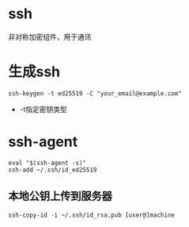 # ssh

非对称加密组件，用于通讯

# 生成ssh

```git
ssh-keygen -t ed25519 -C "your_email@example.com"
```

- -t指定密钥类型

# ssh-agent

```
eval "$(ssh-agent -s)"
ssh-add ~/.ssh/id_ed25519
```

## 本地公钥上传到服务器

```shell
ssh-copy-id -i ~/.ssh/id_rsa.pub [user@]machine
```



